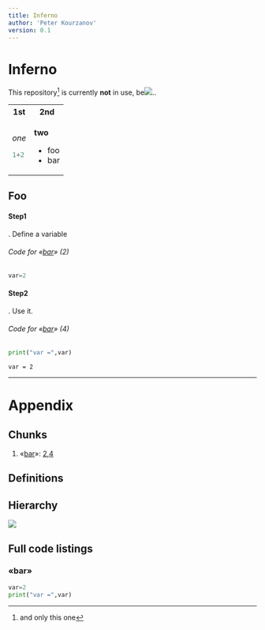 ```yaml
---
title: Inferno
author: 'Peter Kourzanov'
version: 0.1
---  
```

  
  
# Inferno
  
  
This repository[^1] is currently **not** in use, be<img src="https://latex.codecogs.com/png.latex?&#x5C;cos{&#x5C;pi&#x5C;over%202}=0"/>..
[^1]: and only this one
  
<table class="noborder"><tr><th>1st</th><th>2nd</th></tr>
<tr><td>
  
*one*
```julia
1+2
```
</td>
<td>
  
**two**
* foo
* bar</td>
</tr>
</table>
  
  
  
  
  
## Foo
  
  
  
#### Step1
  
. Define a variable
<div id="chunk-bar-2"/>
  
###### Code for &laquo;[bar](#chunk-bar )&raquo; (2)
  
  
```python
var=2
```
  
  
#### Step2
  
. Use it.
<div id="chunk-bar-4"/>
  
###### Code for &laquo;[bar](#chunk-bar )&raquo; (4)
  
  
```python
print("var =",var)
```

```
var = 2
```

  
___
# Appendix
  
## Chunks
  
1. &laquo;[bar](#chunk-bar )&raquo;: [2](#chunk-bar-2 ),[4](#chunk-bar-4 )
  
## Definitions
  
  
## Hierarchy
  
  

![](../../assets/ca116596d5c16e00972601c54139b6760.png)  

  
## Full code listings
  
  
<div id="chunk-bar"/>
  
### &laquo;bar&raquo;
  
```python
var=2
print("var =",var)
```
  
  
  
  
  
